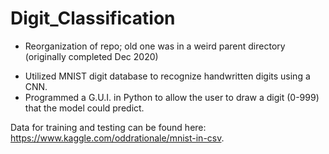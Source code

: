 # Digit_Classification
- Reorganization of repo; old one was in a weird parent directory (originally completed Dec 2020)
* Utilized MNIST digit database to recognize handwritten digits using a CNN. 
* Programmed a G.U.I. in Python to allow the user to draw a digit (0-999) that the model could predict.

Data for training and testing can be found here: https://www.kaggle.com/oddrationale/mnist-in-csv.
